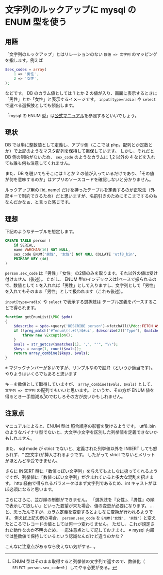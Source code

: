 # 文字列のルックアップに mysql の ENUM 型を使う


## 用語

「文字列のルックアップ」とはリレーションのない `数値 => 文字列` のマッピングを指します。例えば

```php
$sex_codes = array(
    1 => '男性',
    2 => '女性',
);
```

などです。
DB のカラム値としては 1 とか 2 の値が入り、画面に表示するときに 「男性」とか「女性」と表示するイメージです。
`input[type=radio]` や `select` で選べる選択肢としても頻出します。

「mysql の ENUM 型」は[公式マニュアル](http://dev.mysql.com/doc/refman/5.6/ja/enum.html)を参照するといいでしょう。


## 現状

DB では単に整数値として定義し、アプリ側（ここでは php。配列とか定数とか）で上記のようなマスタ配列を保持して担保しています。
しかし、それだと DB 側の制約がないため、 `sex_code` のようなカラムに 1,2 以外の 4 などを入れても誰も何も注意してくれません。

また、DB を覗いてもそこには 1 とか 2 の値が入っているだけであり、「その値が何を意味するのか」はアプリのソースコードを確認しないと分かりません。

ルックアップ用の [id, name] だけを持ったテーブルを定義するのが正攻法（外部キーで制約できるため）だと思いますが、名前引きのためにそこまでするのもなんだかなぁ、と言った感じです。


## 理想

下記のようなテーブルを想定します。

```sql
CREATE TABLE person (
	id SERIAL,
	name VARCHAR(16) NOT NULL,
	sex_code ENUM('男性', '女性') NOT NULL COLLATE 'utf8_bin',
	PRIMARY KEY (id)
)
```

`person.sex_code` は「男性」「女性」の2値のみを取ります。それ以外の値は受け付けません（後述）。
ただし、 ENUM 型のインデックスは1ベースで振られるので、数値として `1` を入れれば「男性」として入りますし、文字列として「男性」を入れてもそのまま「男性」として扱われます（これも後述）。

`input[type=radio]` や `select` で表示する選択肢は テーブル定義をパースすることで得られます。

```php
function getEnumList(\PDO $pdo)
{
	$describe = $pdo->query('DESCRIBE person')->fetchAll(\Pdo::FETCH_ASSOC);
	if (!preg_match('#^enum\((.+)\)$#ui', $describe[2]['Type'], $matches)) {
		throw new \Exception();
	}
	$vals = str_getcsv($matches[1], ',', "'", "\\");
	$keys = range(1, count($vals));
	return array_combine($keys, $vals);
}
```

※ マジックナンバーが多いですが、サンプルなので勘弁（というか適当です）。やりようはいくらでもあると思います

キーを数値として取得していますが、 `array_combine($vals, $vals)` として、 `文字列 => 文字列` の配列でもいいと思います。
というか、その方が ENUM 値を得るとき一手間減る[^1]のでむしろその方が良いかもしれません。

[^1]: ENUM 型はそのまま取得すると列挙値の文字列で返すので、数値化（ `SELECT person.sex_code+0` ）してやる必要がある。


## 注意点

マニュアルによると、ENUM 型は 照合順序の影響を受けるようです。
utf8_bin のようなバイナリ型でないと、大文字小文字を区別した列挙値を定義できないかもしれません。

また、 sql mode が strict でないと、定義された列挙値以外を INSERT しても怒られず、''(空文字)が挿入されるようです。
したがって strict でないとメリットがほとんど享受できません。

さらに INSERT 時に「数値っぽい文字列」を与えてもよしなに扱ってくれるようですが、列挙値に「数値っぽい文字列」が含まれていると多大な混乱を招きます。
http 経由で得られるパラメータはまず文字列であるため、int キャストがほぼ必須になると思います。

さらにさらに、並び順の制御ができません。
「選択肢を『女性』、『男性』の順で表示して欲しい」といった要望が来た場合、値の変更が必要になります。
…と、思ったんですが、カラム定義を変更するとよしなに変換が行われるようです。
例えば上記の例の場合、 `person.sex_code` を `ENUM('女性', '男性')` と変えたところでレコードの値としては何一つ変わりません。
ただし、これが規定された動作なのか不明のため、一応注意点として記しておきます。
※ mysql 内部では整数値で保持しているという認識なんだけど違うのかな？

こんなに注意点があるなら使えない気がする…。

